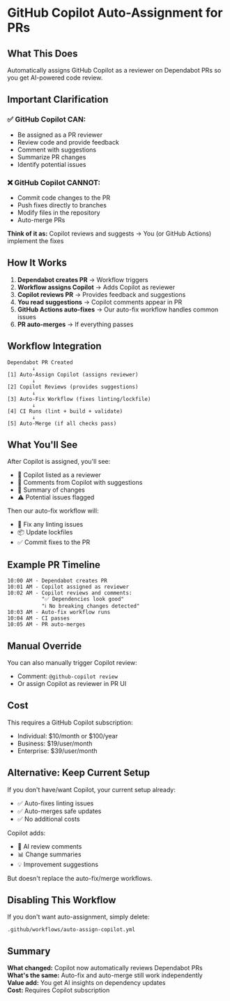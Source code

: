 # GitHub Copilot Auto-Assignment for PRs

## What This Does

Automatically assigns GitHub Copilot as a reviewer on Dependabot PRs so you get AI-powered code review.

## Important Clarification

### ✅ GitHub Copilot CAN:
- Be assigned as a PR reviewer
- Review code and provide feedback
- Comment with suggestions
- Summarize PR changes
- Identify potential issues

### ❌ GitHub Copilot CANNOT:
- Commit code changes to the PR
- Push fixes directly to branches
- Modify files in the repository
- Auto-merge PRs

**Think of it as:** Copilot reviews and suggests → You (or GitHub Actions) implement the fixes

## How It Works

1. **Dependabot creates PR** → Workflow triggers
2. **Workflow assigns Copilot** → Adds Copilot as reviewer
3. **Copilot reviews PR** → Provides feedback and suggestions
4. **You read suggestions** → Copilot comments appear in PR
5. **GitHub Actions auto-fixes** → Our auto-fix workflow handles common issues
6. **PR auto-merges** → If everything passes

## Workflow Integration

```
Dependabot PR Created
        ↓
[1] Auto-Assign Copilot (assigns reviewer)
        ↓
[2] Copilot Reviews (provides suggestions)
        ↓
[3] Auto-Fix Workflow (fixes linting/lockfile)
        ↓
[4] CI Runs (lint + build + validate)
        ↓
[5] Auto-Merge (if all checks pass)
```

## What You'll See

After Copilot is assigned, you'll see:
- 🤖 Copilot listed as a reviewer
- 💬 Comments from Copilot with suggestions
- 📝 Summary of changes
- ⚠️ Potential issues flagged

Then our auto-fix workflow will:
- 🔧 Fix any linting issues
- 📦 Update lockfiles
- ✅ Commit fixes to the PR

## Example PR Timeline

```
10:00 AM - Dependabot creates PR
10:01 AM - Copilot assigned as reviewer
10:02 AM - Copilot reviews and comments:
           "✅ Dependencies look good"
           "ℹ️ No breaking changes detected"
10:03 AM - Auto-fix workflow runs
10:04 AM - CI passes
10:05 AM - PR auto-merges
```

## Manual Override

You can also manually trigger Copilot review:
- Comment: `@github-copilot review`
- Or assign Copilot as reviewer in PR UI

## Cost

This requires a GitHub Copilot subscription:
- Individual: $10/month or $100/year
- Business: $19/user/month
- Enterprise: $39/user/month

## Alternative: Keep Current Setup

If you don't have/want Copilot, your current setup already:
- ✅ Auto-fixes linting issues
- ✅ Auto-merges safe updates
- ✅ No additional costs

Copilot adds:
- 🤖 AI review comments
- 📊 Change summaries
- 💡 Improvement suggestions

But doesn't replace the auto-fix/merge workflows.

## Disabling This Workflow

If you don't want auto-assignment, simply delete:
```
.github/workflows/auto-assign-copilot.yml
```

## Summary

**What changed:** Copilot now automatically reviews Dependabot PRs  
**What's the same:** Auto-fix and auto-merge still work independently  
**Value add:** You get AI insights on dependency updates  
**Cost:** Requires Copilot subscription  
